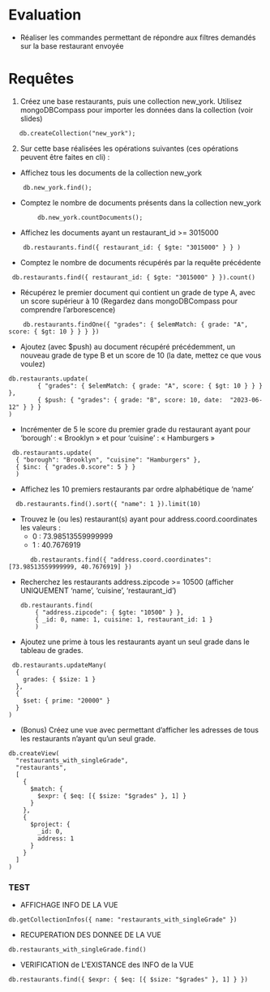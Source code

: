 # Evaluation
- Réaliser les commandes permettant de répondre aux filtres demandés sur la base restaurant envoyée

# Requêtes
1.	Créez une base restaurants, puis une collection new_york. Utilisez mongoDBCompass pour importer les données dans la collection (voir slides)
 ```shell
    db.createCollection("new_york");
```     

2.	Sur cette base réalisées les opérations suivantes (ces opérations peuvent être faites en cli) :
- Affichez tous les documents de la collection new_york
```shell
    db.new_york.find();
```
- Comptez le nombre de documents présents dans la collection new_york
```shell
        db.new_york.countDocuments();
  ```
- Affichez les documents ayant un restaurant_id >= 3015000
```shell
    db.restaurants.find({ restaurant_id: { $gte: "3015000" } } )
```
- Comptez le nombre de documents récupérés par la requête précédente
 ```shell
  db.restaurants.find({ restaurant_id: { $gte: "3015000" } }).count()
```
- Récupérez le premier document qui contient un grade de type A, avec un score supérieur à 10 (Regardez dans mongoDBCompass pour comprendre l’arborescence)
```shell
    db.restaurants.findOne({ "grades": { $elemMatch: { grade: "A", score: { $gt: 10 } } } })
```
- Ajoutez (avec $push) au document récupéré précédemment, un nouveau grade de type B et un score de 10 (la date, mettez ce que vous voulez)
```shell
db.restaurants.update(
        { "grades": { $elemMatch: { grade: "A", score: { $gt: 10 } } } },
        { $push: { "grades": { grade: "B", score: 10, date:  "2023-06-12" } } }
)
```
- Incrémenter de 5 le score du premier grade du restaurant ayant pour ‘borough’ : « Brooklyn » et pour ‘cuisine’ : « Hamburgers »
```shell
 db.restaurants.update(
  { "borough": "Brooklyn", "cuisine": "Hamburgers" },
  { $inc: { "grades.0.score": 5 } }
  )
```

- Affichez les 10 premiers restaurants par ordre alphabétique de ‘name’
```shell
  db.restaurants.find().sort({ "name": 1 }).limit(10)
```

- Trouvez le (ou les) restaurant(s) ayant pour address.coord.coordinates les valeurs :
    - 0 : 73.98513559999999
    - 1 : 40.7676919
```shell
      db.restaurants.find({ "address.coord.coordinates": [73.98513559999999, 40.7676919] })
```

- Recherchez les restaurants address.zipcode >= 10500 (afficher UNIQUEMENT ‘name’, ‘cuisine’, ‘restaurant_id’)
  ```shell
  db.restaurants.find(
      { "address.zipcode": { $gte: "10500" } },
      { _id: 0, name: 1, cuisine: 1, restaurant_id: 1 }
      )
  ```

- Ajoutez une prime à tous les restaurants ayant un seul grade dans le tableau de grades.
```shell
 db.restaurants.updateMany(
  {
    grades: { $size: 1 }  
  },
  {
    $set: { prime: "20000" }
  }
)
```

- (Bonus) Créez une vue avec permettant d’afficher les adresses de tous les restaurants n’ayant qu’un seul grade.
```shell
db.createView(
  "restaurants_with_singleGrade",
  "restaurants",
  [
    {
      $match: {
        $expr: { $eq: [{ $size: "$grades" }, 1] } 
      }
    },
    {
      $project: {
        _id: 0,
        address: 1 
      }
    }
  ]
)
```

### TEST
-  AFFICHAGE INFO DE LA VUE
```shell
db.getCollectionInfos({ name: "restaurants_with_singleGrade" })
```
- RECUPERATION DES DONNEE DE LA VUE
```shell
db.restaurants_with_singleGrade.find()
```

- VERIFICATION  de L'EXISTANCE des  INFO de la VUE
```shell
db.restaurants.find({ $expr: { $eq: [{ $size: "$grades" }, 1] } })
```
